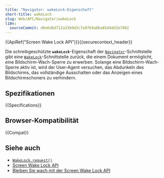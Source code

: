 ```yaml
---
title: "Navigator: wakeLock-Eigenschaft"
short-title: wakeLock
slug: Web/API/Navigator/wakeLock
l10n:
  sourceCommit: d0e6d8d712a33b9d3c7a9fb9a8ba85d4dd1b7002
---
```


{{ApiRef("Screen Wake Lock API")}}{{securecontext_header}}

Die schreibgeschützte **`wakeLock`**-Eigenschaft der [`Navigator`](/de/docs/Web/API/Navigator)-Schnittstelle gibt eine [`WakeLock`](/de/docs/Web/API/WakeLock)-Schnittstelle zurück, die einem Dokument ermöglicht, eine Bildschirm-Wach-Sperre zu erwerben.
Solange eine Bildschirm-Wach-Sperre aktiv ist, wird der User-Agent versuchen, das Abdunkeln des Bildschirms, das vollständige Ausschalten oder das Anzeigen eines Bildschirmschoners zu verhindern.

## Spezifikationen

{{Specifications}}

## Browser-Kompatibilität

{{Compat}}

## Siehe auch

- [`WakeLock.request()`](/de/docs/Web/API/WakeLock/request)
- [Screen Wake Lock API](/de/docs/Web/API/Screen_Wake_Lock_API)
- [Bleiben Sie wach mit der Screen Wake Lock API](https://developer.chrome.com/docs/capabilities/web-apis/wake-lock/)
